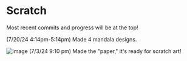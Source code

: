 # Scratch
Most recent commits and progress will be at the top!

(7/20/24 4:14pm-5:14pm) Made 4 mandala designs.

![image](https://github.com/coraljellyfish/scratch-art/assets/174503243/4925043b-e8d8-4b76-bddb-adc694bb7db9)
(7/3/24 9:10 pm) Made the "paper," it's ready for scratch art!

